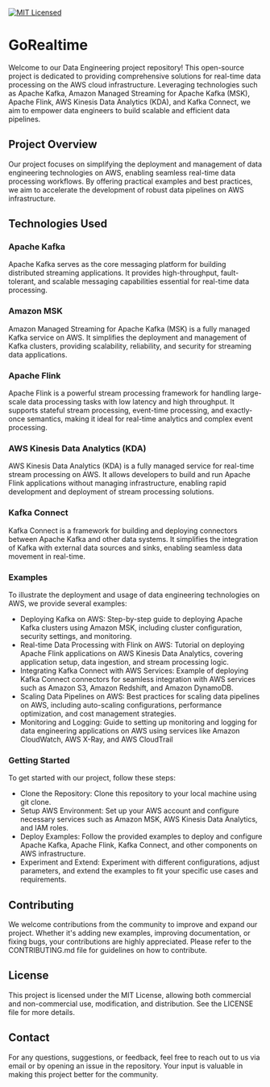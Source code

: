[![MIT Licensed](https://img.shields.io/badge/license-MIT-blue.svg?style=flat-square)](https://github.com/your/your-project/blob/master/LICENSE)

# GoRealtime

Welcome to our Data Engineering project repository! This open-source project is dedicated to providing comprehensive solutions for real-time data processing on the AWS cloud infrastructure. Leveraging technologies such as Apache Kafka, Amazon Managed Streaming for Apache Kafka (MSK), Apache Flink, AWS Kinesis Data Analytics (KDA), and Kafka Connect, we aim to empower data engineers to build scalable and efficient data pipelines.

## Project Overview
Our project focuses on simplifying the deployment and management of data engineering technologies on AWS, enabling seamless real-time data processing workflows. By offering practical examples and best practices, we aim to accelerate the development of robust data pipelines on AWS infrastructure.

## Technologies Used
### Apache Kafka
Apache Kafka serves as the core messaging platform for building distributed streaming applications. It provides high-throughput, fault-tolerant, and scalable messaging capabilities essential for real-time data processing.

### Amazon MSK
Amazon Managed Streaming for Apache Kafka (MSK) is a fully managed Kafka service on AWS. It simplifies the deployment and management of Kafka clusters, providing scalability, reliability, and security for streaming data applications.

### Apache Flink
Apache Flink is a powerful stream processing framework for handling large-scale data processing tasks with low latency and high throughput. It supports stateful stream processing, event-time processing, and exactly-once semantics, making it ideal for real-time analytics and complex event processing.

### AWS Kinesis Data Analytics (KDA)
AWS Kinesis Data Analytics (KDA) is a fully managed service for real-time stream processing on AWS. It allows developers to build and run Apache Flink applications without managing infrastructure, enabling rapid development and deployment of stream processing solutions.

### Kafka Connect
Kafka Connect is a framework for building and deploying connectors between Apache Kafka and other data systems. It simplifies the integration of Kafka with external data sources and sinks, enabling seamless data movement in real-time.

### Examples
To illustrate the deployment and usage of data engineering technologies on AWS, we provide several examples:

- Deploying Kafka on AWS: Step-by-step guide to deploying Apache Kafka clusters using Amazon MSK, including cluster configuration, security settings, and monitoring.
- Real-time Data Processing with Flink on AWS: Tutorial on deploying Apache Flink applications on AWS Kinesis Data Analytics, covering application setup, data ingestion, and stream processing logic.
- Integrating Kafka Connect with AWS Services: Example of deploying Kafka Connect connectors for seamless integration with AWS services such as Amazon S3, Amazon Redshift, and Amazon DynamoDB.
- Scaling Data Pipelines on AWS: Best practices for scaling data pipelines on AWS, including auto-scaling configurations, performance optimization, and cost management strategies.
- Monitoring and Logging: Guide to setting up monitoring and logging for data engineering applications on AWS using services like Amazon CloudWatch, AWS X-Ray, and AWS CloudTrail

### Getting Started
To get started with our project, follow these steps:

- Clone the Repository: Clone this repository to your local machine using git clone.
- Setup AWS Environment: Set up your AWS account and configure necessary services such as Amazon MSK, AWS Kinesis Data Analytics, and IAM roles.
- Deploy Examples: Follow the provided examples to deploy and configure Apache Kafka, Apache Flink, Kafka Connect, and other components on AWS infrastructure.
- Experiment and Extend: Experiment with different configurations, adjust parameters, and extend the examples to fit your specific use cases and requirements.

## Contributing
We welcome contributions from the community to improve and expand our project. Whether it's adding new examples, improving documentation, or fixing bugs, your contributions are highly appreciated. Please refer to the CONTRIBUTING.md file for guidelines on how to contribute.

## License
This project is licensed under the MIT License, allowing both commercial and non-commercial use, modification, and distribution. See the LICENSE file for more details.

## Contact
For any questions, suggestions, or feedback, feel free to reach out to us via email or by opening an issue in the repository. Your input is valuable in making this project better for the community.
